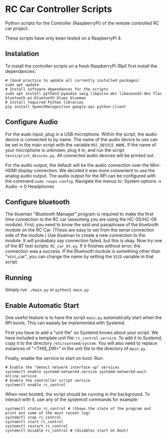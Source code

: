 # RC Car Controller Scripts
Python scripts for the Controller (RaspberryPi) of the remote controlled RC car project.

These scripts have only been tested on a RaspberryPi 4.

## Instalation
To install the controller scripts on a fresh RaspberryPi (Rpi) first install the dependancies:
```
# (Good practice to update all currently installed packages)
sudo apt update
# Install software dependances for the scripts
sudo apt install python3-pyaudio swig libpulse-dev libasound2-dev flac bluetooth pi-bluetooth bluez blueman
# Install required Python libraries
pip install SpeechRecognition google-api-python-client
```

## Configure Audio
For the audo input, plug in a USB microphone. Within the script, the audio device is connected to by name. 
The name of the audio device to use can be set in the main script with the variable `MIC_DEVICE_NAME`. 
If the name of your microphone is unknown, plug it in, and run the script `tests/print_devices.py`. 
All connected audio devices will be printed out.

For the audio output, the default will be the audio connection over the Mini-HDMI display connection. 
We decided it was more convenient to use the analog audio output. 
The audio output for the RPi can be configured with the command `sudo raspi-config`. 
Navigate the menus to: System options -> Audio -> 0 Headphones

## Configure bluetooth
The blueman "Bluetooth Manager" program is required to make the first time connection to the RC car (assuming you are using the HC-05/HC-06 module).
First, you need to know the ssid and passphrase of the bluetooth module on the RC Car. 
(These are easy to set from the serial connection side of the module.) Use blueman to create a new connection to the module. 
It will probabaly say connection failed, but this is okay. Now try one of the BT test scripts: `RC_car_bt.py`. 
If it finishes without error, the connection was a success. 
If the Bluetooth module is something other than "vcrc_car", you can change the name by setting the `SSID` variable in that script.

## Running
Simply run `./main.py` or `python3 main.py`

## Enable Automatic Start
One useful feature is to have the script `main.py` automatically start when the RPi boots. 
This can easialy be implemented with Systemd.

First you have to add a "unit file" so Systemd knows about your script.
We have included a template unit file: `rc_control.service`. To add it to Systemd, copy it to the directory `/etc/systemd/system`.
You will also need to replace instances of "<THIS_DIR>" in the unit file to the directory of `main.py`. 

Finally, enable the service to start on boot. Run:
```
# Enable the "detect network interface up" services
systemctl enable systemd-networkd.service systemd-networkd-wait-online.service
# Enable the controller script service
systemctl enable rc_control
```

When next booted, the script should be running in the background.
To interact with it, use any of the systemctl commands for example:
```
systemctl status rc_control # (Shows the state of the program and print out some of the most recent log)
systemctl stop rc_control
systemctl start rc_control
systemctl restart rc_control
systemctl disable rc_control # (disables start on boot)
```
